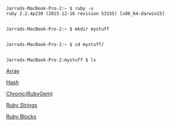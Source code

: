 ```
Jarrods-MacBook-Pro-2:~ $ ruby -v
ruby 2.2.4p230 (2015-12-16 revision 53155) [x86_64-darwin15]


Jarrods-MacBook-Pro-2:~ $ mkdir mystuff


Jarrods-MacBook-Pro-2:~ $ cd mystuff/


Jarrods-MacBook-Pro-2:mystuff $ ls
```

[Array](https://docs.oracle.com/javase/7/docs/api/java/util/Arrays.html)


[Hash](http://www.tutorialspoint.com/ruby/ruby_hashes.htm)


[Chronic(RubyGem)](http://chronic.rubyforge.org)



[Ruby Strings](http://www.tutorialspoint.com/ruby/ruby_strings.htm)


[Ruby Blocks](http://www.tutorialspoint.com/ruby/ruby_blocks.htm)
